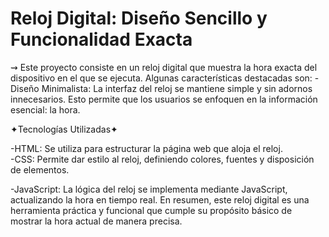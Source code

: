 # Reloj Digital: Diseño Sencillo y Funcionalidad Exacta
⇝ Este proyecto consiste en un reloj digital que muestra la hora exacta del dispositivo en el que se ejecuta. Algunas características destacadas son:
-Diseño Minimalista: La interfaz del reloj se mantiene simple y sin adornos innecesarios. Esto permite que los usuarios se enfoquen en la información esencial: la hora.

✦Tecnologías Utilizadas✦

-HTML: Se utiliza para estructurar la página web que aloja el reloj.  
-CSS: Permite dar estilo al reloj, definiendo colores, fuentes y disposición de elementos.

-JavaScript: La lógica del reloj se implementa mediante JavaScript, actualizando la hora en tiempo real.
En resumen, este reloj digital es una herramienta práctica y funcional que cumple su propósito básico de mostrar la hora actual de manera precisa.
